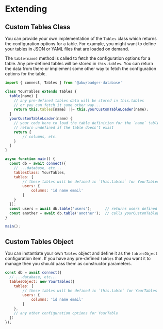 # Extending

## Custom Tables Class

You can provide your own implementation of the `Tables` class which
returns the configuration options for a table.  For example, you might
want to define your tables in JSON or YAML files that are loaded on
demand.

The `table(name)` method is called to fetch the configuration options
for a table.  Any pre-defined tables will be stored in `this.tables`.
You can return the data from there or implement some other way to
fetch the configuration options for the table.

```js
import { connect, Tables } from '@abw/badger-database'

class YourTables extends Tables {
  table(name) {
    // any pre-defined tables data will be stored in this.tables
    // or you can fetch it some other way...
    return this.tables[name] ||= this.yourCustomTableLoader(name);
  }
  yourCustomTableLoader(name) {
    // your code here to load the table definition for the `name` table
    // return undefined if the table doesn't exist
    return {
        // columns, etc.
    }
  }
}

async function main() {
  const db = await connect({
    // ...database, etc...
    tablesClass: YourTables,
    tables: {
        // these tables will be defined in `this.tables` for YourTables
        users: {
            columns: 'id name email'
        }
    }
  });
  const users = await db.table('users');      // returns users defined above
  const another = await db.table('another');  // calls yourCustomTableLoader('another')
}

main();
```

## Custom Tables Object

You can instantiate your own `Tables` object and define it as the `tablesObject`
configuration item.  If you have any pre-defined `tables` that you want it to
manage then you should pass them as constructor parameters.

```js
const db = await connect({
  // ...database, etc...
  tablesObject: new YourTables({
    tables: {
        // these tables will be defined in `this.table` for YourTables
        users: {
            columns: 'id name email'
        }
    },
    // any other configuration options for YourTable
  })
});

